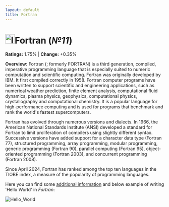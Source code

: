 ```yaml
---
layout: default
title: Fortran
---
```


# <img src="https://logodix.com/logo/1692019.png" alt="logo" width="30"/>**Fortran** (_№11_) 

**Ratings:** 1.75% | **Change:** +0.35% 

**Overview:** Fortran (; formerly FORTRAN) is a third generation, compiled, imperative programming language that is especially suited to numeric computation and scientific computing.
Fortran was originally developed by IBM. It first compiled correctly in 1958. Fortran computer programs have been written to support scientific and engineering applications, such as numerical weather prediction, finite element analysis, computational fluid dynamics, plasma physics, geophysics, computational physics, crystallography and computational chemistry. It is a popular language for high-performance computing and is used for programs that benchmark and rank the world's fastest supercomputers.

Fortran has evolved through numerous versions and dialects. In 1966, the American National Standards Institute (ANSI) developed a standard for Fortran to limit proliferation of compilers using slightly different syntax. Successive versions have added support for a character data type (Fortran 77), structured programming, array programming, modular programming, generic programming (Fortran 90), parallel computing (Fortran 95), object-oriented programming (Fortran 2003), and concurrent programming (Fortran 2008).

Since April 2024, Fortran has ranked among the top ten languages in the TIOBE index, a measure of the popularity of programming languages.



Here you can find some [additional information](https://en.wikipedia.org/wiki/Fortran) and below example of writing 'Hello World' in _Fortran_: 

![Hello_World](https://c8.alamy.com/comp/2GK07G2/fortran-language-hello-world-program-sample-in-editor-window-illustration-2GK07G2.jpg)
